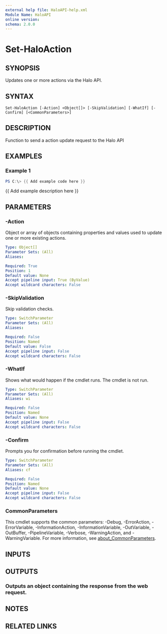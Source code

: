 ```yaml
---
external help file: HaloAPI-help.xml
Module Name: HaloAPI
online version:
schema: 2.0.0
---
```


# Set-HaloAction

## SYNOPSIS
Updates one or more actions via the Halo API.

## SYNTAX

```
Set-HaloAction [-Action] <Object[]> [-SkipValidation] [-WhatIf] [-Confirm] [<CommonParameters>]
```

## DESCRIPTION
Function to send a action update request to the Halo API

## EXAMPLES

### Example 1
```powershell
PS C:\> {{ Add example code here }}
```

{{ Add example description here }}

## PARAMETERS

### -Action
Object or array of objects containing properties and values used to update one or more existing actions.

```yaml
Type: Object[]
Parameter Sets: (All)
Aliases:

Required: True
Position: 1
Default value: None
Accept pipeline input: True (ByValue)
Accept wildcard characters: False
```

### -SkipValidation
Skip validation checks.

```yaml
Type: SwitchParameter
Parameter Sets: (All)
Aliases:

Required: False
Position: Named
Default value: False
Accept pipeline input: False
Accept wildcard characters: False
```

### -WhatIf
Shows what would happen if the cmdlet runs.
The cmdlet is not run.

```yaml
Type: SwitchParameter
Parameter Sets: (All)
Aliases: wi

Required: False
Position: Named
Default value: None
Accept pipeline input: False
Accept wildcard characters: False
```

### -Confirm
Prompts you for confirmation before running the cmdlet.

```yaml
Type: SwitchParameter
Parameter Sets: (All)
Aliases: cf

Required: False
Position: Named
Default value: None
Accept pipeline input: False
Accept wildcard characters: False
```

### CommonParameters
This cmdlet supports the common parameters: -Debug, -ErrorAction, -ErrorVariable, -InformationAction, -InformationVariable, -OutVariable, -OutBuffer, -PipelineVariable, -Verbose, -WarningAction, and -WarningVariable. For more information, see [about_CommonParameters](http://go.microsoft.com/fwlink/?LinkID=113216).

## INPUTS

## OUTPUTS

### Outputs an object containing the response from the web request.
## NOTES

## RELATED LINKS
